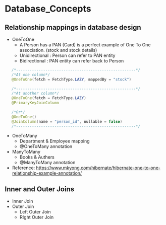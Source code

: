 # Database_Concepts

## Relationship mappings in database design
* OneToOne
  - A Person has a PAN (Card) is a perfect example of One To One association. (stock and stock details)
  - Unidirectional : Person can refer to PAN entity
  - Bidirectional : PAN entity can refer back to Person
```java
   /*-----------------------------------------------------*/
   /*At one column*/
   @OneToOne(fetch = FetchType.LAZY, mappedBy = "stock")
   
   /*-----------------------------------------------------*/
   /*At another column*/
   @OneToOne(fetch = FetchType.LAZY)
   @PrimaryKeyJoinColumn
   
   /*Or*/
   @OneToOne()
   @JoinColumn(name = "person_id", nullable = false)
   /*-----------------------------------------------------*/   
```
* OneToMany
  - Department & Employee mapping
  - @OneToMany annotation
* ManyToMany
  - Books & Authers
  - @ManyToMany annotation
* Reference: https://www.mkyong.com/hibernate/hibernate-one-to-one-relationship-example-annotation/

## Inner and Outer Joins
* Inner Join
* Outer Join
  - Left Outer Join
  - RIght Outer Join
